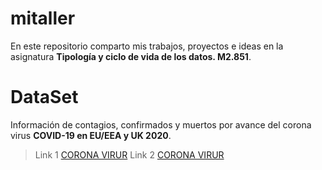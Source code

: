 # mitaller
En este repositorio comparto mis trabajos, proyectos e ideas en la asignatura **Tipología y ciclo de vida de los datos. M2.851**.

# DataSet
Información de contagios, confirmados y muertos por avance del corona virus **COVID-19 en EU/EEA y UK 2020**.
> Link 1 [CORONA VIRUR](https://www.ecdc.europa.eu)
> Link 2 [CORONA VIRUR](https://www.ecdc.europa.eu/en/geographical-distribution-2019-ncov-cases)

